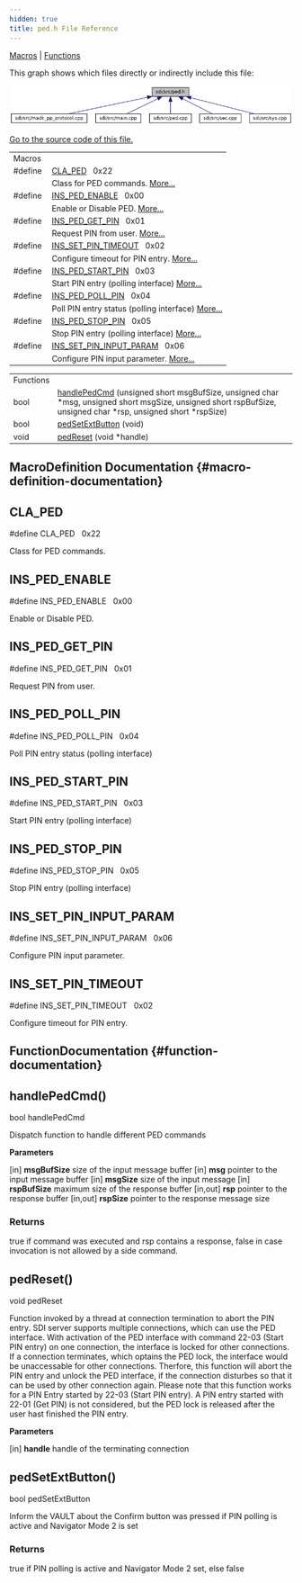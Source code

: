 ```yaml
---
hidden: true
title: ped.h File Reference
---
```


[Macros](#define-members) \| [Functions](#func-members)

This graph shows which files directly or indirectly include this file:

![](sdi_2src_2ped_8h__dep__incl.png)

<a href="sdi_2src_2ped_8h_source.md">Go to the source code of this file.</a>

|  |  |
|----|----|
| Macros |  |
| #define  | [CLA_PED](#aa03c0db7c55eb8224cb835994abb63a8)   0x22 |
|   | Class for PED commands. [More\...](#aa03c0db7c55eb8224cb835994abb63a8)<br/> |
| #define  | [INS_PED_ENABLE](#a9b71c79dc791154fa99efeea834f422a)   0x00 |
|   | Enable or Disable PED. [More\...](#a9b71c79dc791154fa99efeea834f422a)<br/> |
| #define  | [INS_PED_GET_PIN](#a1bf5012e2bf73c386f1f1d5f00785e26)   0x01 |
|   | Request PIN from user. [More\...](#a1bf5012e2bf73c386f1f1d5f00785e26)<br/> |
| #define  | [INS_SET_PIN_TIMEOUT](#a9c621b8bdbccfbd6befc23e34ef092e6)   0x02 |
|   | Configure timeout for PIN entry. [More\...](#a9c621b8bdbccfbd6befc23e34ef092e6)<br/> |
| #define  | [INS_PED_START_PIN](#a2890ca3e6881559d9c626f6d7bb43fb0)   0x03 |
|   | Start PIN entry (polling interface) [More\...](#a2890ca3e6881559d9c626f6d7bb43fb0)<br/> |
| #define  | [INS_PED_POLL_PIN](#ad3090b4a2e335c9fc78d6830e1d1f709)   0x04 |
|   | Poll PIN entry status (polling interface) [More\...](#ad3090b4a2e335c9fc78d6830e1d1f709)<br/> |
| #define  | [INS_PED_STOP_PIN](#a84be289ebb7f0e7e1b153ea9642a47c0)   0x05 |
|   | Stop PIN entry (polling interface) [More\...](#a84be289ebb7f0e7e1b153ea9642a47c0)<br/> |
| #define  | [INS_SET_PIN_INPUT_PARAM](#aee0d4385ec8cb7c04b26fc75879146c1)   0x06 |
|   | Configure PIN input parameter. [More\...](#aee0d4385ec8cb7c04b26fc75879146c1)<br/> |

|  |  |
|----|----|
| Functions |  |
| bool  | [handlePedCmd](#a576b866745c7f8c53122bbb8b23bfed8) (unsigned short msgBufSize, unsigned char \*msg, unsigned short msgSize, unsigned short rspBufSize, unsigned char \*rsp, unsigned short \*rspSize) |
| bool  | [pedSetExtButton](#aa0c8c216f26262d3bb93de55d10086e4) (void) |
| void  | [pedReset](#a2cdc4bd6bf4da35073f47249ee9357c2) (void \*handle) |

## MacroDefinition Documentation {#macro-definition-documentation}

## CLA_PED <a href="#aa03c0db7c55eb8224cb835994abb63a8" id="aa03c0db7c55eb8224cb835994abb63a8"></a>

<p>#define CLA_PED   0x22</p>

Class for PED commands.

## INS_PED_ENABLE <a href="#a9b71c79dc791154fa99efeea834f422a" id="a9b71c79dc791154fa99efeea834f422a"></a>

<p>#define INS_PED_ENABLE   0x00</p>

Enable or Disable PED.

## INS_PED_GET_PIN <a href="#a1bf5012e2bf73c386f1f1d5f00785e26" id="a1bf5012e2bf73c386f1f1d5f00785e26"></a>

<p>#define INS_PED_GET_PIN   0x01</p>

Request PIN from user.

## INS_PED_POLL_PIN <a href="#ad3090b4a2e335c9fc78d6830e1d1f709" id="ad3090b4a2e335c9fc78d6830e1d1f709"></a>

<p>#define INS_PED_POLL_PIN   0x04</p>

Poll PIN entry status (polling interface)

## INS_PED_START_PIN <a href="#a2890ca3e6881559d9c626f6d7bb43fb0" id="a2890ca3e6881559d9c626f6d7bb43fb0"></a>

<p>#define INS_PED_START_PIN   0x03</p>

Start PIN entry (polling interface)

## INS_PED_STOP_PIN <a href="#a84be289ebb7f0e7e1b153ea9642a47c0" id="a84be289ebb7f0e7e1b153ea9642a47c0"></a>

<p>#define INS_PED_STOP_PIN   0x05</p>

Stop PIN entry (polling interface)

## INS_SET_PIN_INPUT_PARAM <a href="#aee0d4385ec8cb7c04b26fc75879146c1" id="aee0d4385ec8cb7c04b26fc75879146c1"></a>

<p>#define INS_SET_PIN_INPUT_PARAM   0x06</p>

Configure PIN input parameter.

## INS_SET_PIN_TIMEOUT <a href="#a9c621b8bdbccfbd6befc23e34ef092e6" id="a9c621b8bdbccfbd6befc23e34ef092e6"></a>

<p>#define INS_SET_PIN_TIMEOUT   0x02</p>

Configure timeout for PIN entry.

## FunctionDocumentation {#function-documentation}

## handlePedCmd() <a href="#a576b866745c7f8c53122bbb8b23bfed8" id="a576b866745c7f8c53122bbb8b23bfed8"></a>

<p>bool handlePedCmd</p>

Dispatch function to handle different PED commands

**Parameters**

\[in\] **msgBufSize** size of the input message buffer \[in\] **msg** pointer to the input message buffer \[in\] **msgSize** size of the input message \[in\] **rspBufSize** maximum size of the response buffer \[in,out\] **rsp** pointer to the response buffer \[in,out\] **rspSize** pointer to the response message size

### Returns

true if command was executed and rsp contains a response, false in case invocation is not allowed by a side command.

## pedReset() <a href="#a2cdc4bd6bf4da35073f47249ee9357c2" id="a2cdc4bd6bf4da35073f47249ee9357c2"></a>

<p>void pedReset</p>

Function invoked by a thread at connection termination to abort the PIN entry. SDI server supports multiple connections, which can use the PED interface. With activation of the PED interface with command 22-03 (Start PIN entry) on one connection, the interface is locked for other connections. If a connection terminates, which optains the PED lock, the interface would be unaccessable for other connections. Therfore, this function will abort the PIN entry and unlock the PED interface, if the connection disturbes so that it can be used by other connection again. Please note that this function works for a PIN Entry started by 22-03 (Start PIN entry). A PIN entry started with 22-01 (Get PIN) is not considered, but the PED lock is released after the user hast finished the PIN entry.

**Parameters**

\[in\] **handle** handle of the terminating connection

## pedSetExtButton() <a href="#aa0c8c216f26262d3bb93de55d10086e4" id="aa0c8c216f26262d3bb93de55d10086e4"></a>

<p>bool pedSetExtButton</p>

Inform the VAULT about the Confirm button was pressed if PIN polling is active and Navigator Mode 2 is set

### Returns

true if PIN polling is active and Navigator Mode 2 set, else false
